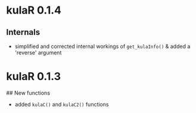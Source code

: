 # kulaR 0.1.4

## Internals
- simplified and corrected internal workings of `get_kulaInfo()` & added 
  a 'reverse' argument

# kulaR 0.1.3

## New functions
- added `kulaC()` and `kulaC2()` functions
